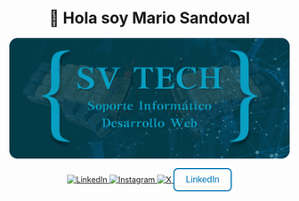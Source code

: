 
<!-- # 👋 Hola soy Mario Sandoval -->

<!--![https://github.com/svtech-code](./img_marca.png)-->

<!-- # 👋 Hola soy Mario Sandoval -->
<!---->
<!-- ![https://github.com/svtech-code](./img_marca.png) -->
<!-- [![LinkedIn](https://img.shields.io/badge/LinkedIn-0077B5?style=for-the-badge&logo=linkedin&logoColor=white)](www.linkedin.com/in/mario-sandoval-luengo-a059051b6) -->
<!-- [![Instagram](https://img.shields.io/badge/Instagram-E4405F?style=for-the-badge&logo=instagram&logoColor=white)](https://www.instagram.com/svtech_code/) -->
<!-- [![Twitter](https://img.shields.io/twitter/follow/svtecg-code?style=social)](https://x.com/svtech_code) -->

<h1 align="center">👋 Hola soy Mario Sandoval</h1>

<!-- imagen representativa de mi marca -->
<p align="center">
  <a href="https://github.com/svtech-code">
    <img src="./img_marca.png" alt="Logo marca svtech" />
  </a>
</p>

<!--redes sociales-->
<p align="center">
  <a href="www.linkedin.com/in/mario-sandoval-luengo-a059051b6" target="_blank">
    <img src="https://img.shields.io/badge/LinkedIn-0077B5?style=for-the-badge&logo=linkedin&logoColor=white" alt="LinkedIn" />
  </a>

  <a href="" target="_blank">
    <img src="https://img.shields.io/badge/GitHub-181717?style=for-the-badge&logo=github&logoColor=white" alt="Instagram" />
  </a>

  <a href="" target="_blank">
    <img src="https://img.shields.io/twitter/follow/svtech-code?style=social" alt="X" />
  </a>

<a href="www.linkedin.com/in/mario-sandoval-luengo-a059051b6" target="_blank" style="display: inline-block; padding: 10px 20px; border: 2px solid #0077B5; border-radius: 8px; text-decoration: none; font-family: Arial, sans-serif; color: #0077B5; font-size: 16px;">
  LinkedIn
</a>
</p>

